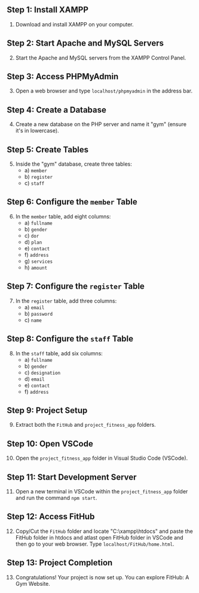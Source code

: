 ## Step 1: Install XAMPP

1. Download and install XAMPP on your computer.

## Step 2: Start Apache and MySQL Servers

2. Start the Apache and MySQL servers from the XAMPP Control Panel.

## Step 3: Access PHPMyAdmin

3. Open a web browser and type `localhost/phpmyadmin` in the address bar.

## Step 4: Create a Database

4. Create a new database on the PHP server and name it "gym" (ensure it's in lowercase).

## Step 5: Create Tables

5. Inside the "gym" database, create three tables:
   - a) `member`
   - b) `register`
   - c) `staff`

## Step 6: Configure the `member` Table

6. In the `member` table, add eight columns:
   - a) `fullname`
   - b) `gender`
   - c) `dor`
   - d) `plan`
   - e) `contact`
   - f) `address`
   - g) `services`
   - h) `amount`

## Step 7: Configure the `register` Table

7. In the `register` table, add three columns:
   - a) `email`
   - b) `password`
   - c) `name`

## Step 8: Configure the `staff` Table

8. In the `staff` table, add six columns:
   - a) `fullname`
   - b) `gender`
   - c) `designation`
   - d) `email`
   - e) `contact`
   - f) `address`

## Step 9: Project Setup

9. Extract both the `FitHub` and `project_fitness_app` folders.

## Step 10: Open VSCode

10. Open the `project_fitness_app` folder in Visual Studio Code (VSCode).

## Step 11: Start Development Server

11. Open a new terminal in VSCode within the `project_fitness_app` folder and run the command `npm start`.

## Step 12: Access FitHub

12. Copy/Cut the `FitHub` folder and locate "C:\xampp\htdocs" and paste the FitHub folder in htdocs and atlast open FitHub folder in VSCode and then go to your web browser. Type `localhost/FitHub/home.html`.

## Step 13: Project Completion

13. Congratulations! Your project is now set up. You can explore FitHub: A Gym Website.
